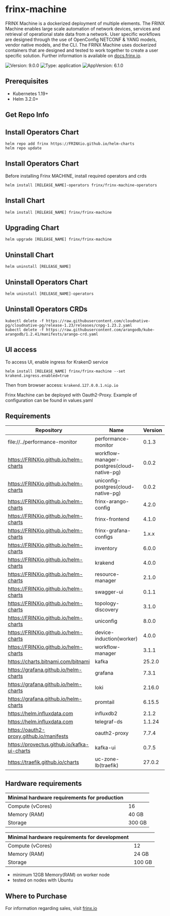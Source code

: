 # frinx-machine

FRINX Machine is a dockerized deployment of multiple elements. The FRINX Machine enables large scale automation of network devices, services and retrieval of operational state data from a network.
User specific workflows are designed through the use of OpenConfig NETCONF & YANG models, vendor native models, and the CLI.
The FRINX Machine uses dockerized containers that are designed and tested to work together to create a user specific solution.
Further information is available on [docs.frinx.io](https://docs.frinx.io/frinx-machine/getting-started/).

![Version: 9.0.0](https://img.shields.io/badge/Version-9.0.0-informational?style=flat-square) ![Type: application](https://img.shields.io/badge/Type-application-informational?style=flat-square) ![AppVersion: 6.1.0](https://img.shields.io/badge/AppVersion-6.1.0-informational?style=flat-square)

## Prerequisites

* Kubernetes 1.19+
* Helm 3.2.0+

## Get Repo Info

## Install Operators Chart

```console
helm repo add frinx https://FRINXio.github.io/helm-charts
helm repo update
```

## Install Operators Chart

Before installing Frinx MACHINE, install required operators and crds

```console
helm install [RELEASE_NAME]-operators frinx/frinx-machine-operators
```

## Install Chart

```console
helm install [RELEASE_NAME] frinx/frinx-machine
```

## Upgrading Chart

```console
helm upgrade [RELEASE_NAME] frinx/frinx-machine
```

## Uninstall Chart

```console
helm uninstall [RELEASE_NAME]
```

## Uninstall Operators Chart

```console
helm uninstall [RELEASE_NAME]-operators
```

## Uninstall Operators CRDs

```
kubectl delete -f https://raw.githubusercontent.com/cloudnative-pg/cloudnative-pg/release-1.23/releases/cnpg-1.23.2.yaml
kubectl delete -f https://raw.githubusercontent.com/arangodb/kube-arangodb/1.2.41/manifests/arango-crd.yaml
```

## UI access

To access UI, enable ingress for KrakenD service

```console
helm install [RELEASE_NAME] frinx/frinx-machine --set krakend.ingress.enabled=true
```
Then from browser access:  `krakend.127.0.0.1.nip.io`

Frinx Machine can be deployed with Oauth2-Proxy. Example of configuration can be found in values.yaml

## Requirements

| Repository | Name | Version |
|------------|------|---------|
| file://../performance-monitor | performance-monitor | 0.1.3 |
| https://FRINXio.github.io/helm-charts | workflow-manager-postgres(cloud-native-pg) | 0.0.2 |
| https://FRINXio.github.io/helm-charts | uniconfig-postgres(cloud-native-pg) | 0.0.2 |
| https://FRINXio.github.io/helm-charts | frinx-arango-config | 4.2.0 |
| https://FRINXio.github.io/helm-charts | frinx-frontend | 4.1.0 |
| https://FRINXio.github.io/helm-charts | frinx-grafana-configs | 1.x.x |
| https://FRINXio.github.io/helm-charts | inventory | 6.0.0 |
| https://FRINXio.github.io/helm-charts | krakend | 4.0.0 |
| https://FRINXio.github.io/helm-charts | resource-manager | 2.1.0 |
| https://FRINXio.github.io/helm-charts | swagger-ui | 0.1.1 |
| https://FRINXio.github.io/helm-charts | topology-discovery | 3.1.0 |
| https://FRINXio.github.io/helm-charts | uniconfig | 8.0.0 |
| https://FRINXio.github.io/helm-charts | device-induction(worker) | 4.0.0 |
| https://FRINXio.github.io/helm-charts | workflow-manager | 3.1.1 |
| https://charts.bitnami.com/bitnami | kafka | 25.2.0 |
| https://grafana.github.io/helm-charts | grafana | 7.3.1 |
| https://grafana.github.io/helm-charts | loki | 2.16.0 |
| https://grafana.github.io/helm-charts | promtail | 6.15.5 |
| https://helm.influxdata.com | influxdb2 | 2.1.2 |
| https://helm.influxdata.com | telegraf-ds | 1.1.24 |
| https://oauth2-proxy.github.io/manifests | oauth2-proxy | 7.7.4 |
| https://provectus.github.io/kafka-ui-charts | kafka-ui | 0.7.5 |
| https://traefik.github.io/charts | uc-zone-lb(traefik) | 27.0.2 |

## Hardware requirements

| **Minimal hardware requirements for production** |                      |
|--------------------------------------------------|----------------------|
| Compute  (vCores)                                | 16                   |
| Memory (RAM)                                     | 40 GB                |
| Storage                                          | 300 GB               |

| **Minimal hardware requirements for development** |                      |
|---------------------------------------------------|----------------------|
| Compute  (vCores)                                 | 12                   |
| Memory (RAM)                                      | 24 GB                |
| Storage                                           | 100 GB               |

- minimum 12GB Memory(RAM) on worker node
- tested on nodes with Ubuntu

## Where to Purchase
For information regarding sales, visit [frinx.io](https://frinx.io/)
